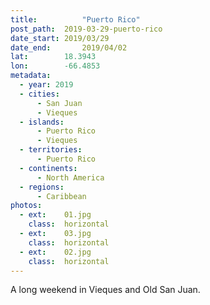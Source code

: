 ```yaml
---
title:			"Puerto Rico"
post_path:	2019-03-29-puerto-rico
date_start:	2019/03/29
date_end:		2019/04/02
lat:        18.3943
lon:        -66.4853
metadata:
  - year: 2019
  - cities:
      - San Juan
      - Vieques
  - islands:
      - Puerto Rico
      - Vieques
  - territories:
      - Puerto Rico
  - continents:
      - North America
  - regions:
      - Caribbean
photos:
  - ext:    01.jpg
    class:  horizontal
  - ext:    03.jpg
    class:  horizontal
  - ext:    02.jpg
    class:  horizontal
---
```

A long weekend in Vieques and Old San Juan.